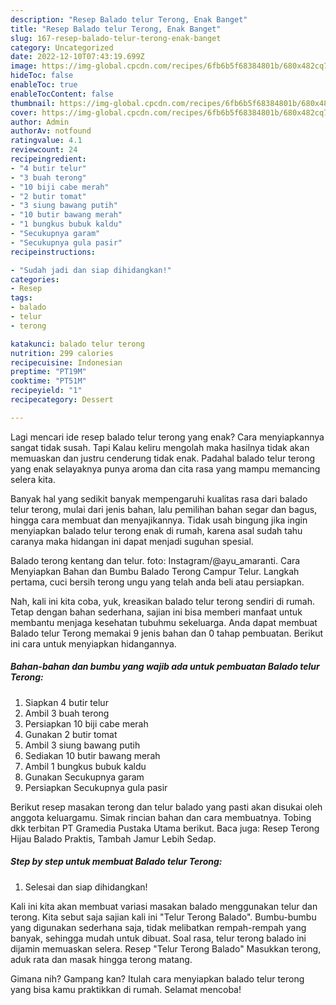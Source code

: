 ```yaml
---
description: "Resep Balado telur Terong, Enak Banget"
title: "Resep Balado telur Terong, Enak Banget"
slug: 167-resep-balado-telur-terong-enak-banget
category: Uncategorized
date: 2022-12-10T07:43:19.699Z
image: https://img-global.cpcdn.com/recipes/6fb6b5f68384801b/680x482cq70/balado-telur-terong-foto-resep-utama.jpg
hideToc: false
enableToc: true
enableTocContent: false
thumbnail: https://img-global.cpcdn.com/recipes/6fb6b5f68384801b/680x482cq70/balado-telur-terong-foto-resep-utama.jpg
cover: https://img-global.cpcdn.com/recipes/6fb6b5f68384801b/680x482cq70/balado-telur-terong-foto-resep-utama.jpg
author: Admin
authorAv: notfound
ratingvalue: 4.1
reviewcount: 24
recipeingredient:
- "4 butir telur"
- "3 buah terong"
- "10 biji cabe merah"
- "2 butir tomat"
- "3 siung bawang putih"
- "10 butir bawang merah"
- "1 bungkus bubuk kaldu"
- "Secukupnya garam"
- "Secukupnya gula pasir"
recipeinstructions:

- "Sudah jadi dan siap dihidangkan!"
categories:
- Resep
tags:
- balado
- telur
- terong

katakunci: balado telur terong 
nutrition: 299 calories
recipecuisine: Indonesian
preptime: "PT19M"
cooktime: "PT51M"
recipeyield: "1"
recipecategory: Dessert

---
```



Lagi mencari ide resep balado telur terong yang enak? Cara menyiapkannya sangat tidak susah. Tapi Kalau keliru mengolah maka hasilnya tidak akan memuaskan dan justru cenderung tidak enak. Padahal balado telur terong yang enak selayaknya punya aroma dan cita rasa yang mampu memancing selera kita.


Banyak hal yang sedikit banyak mempengaruhi kualitas rasa dari balado telur terong, mulai dari jenis bahan, lalu pemilihan bahan segar dan bagus, hingga cara membuat dan menyajikannya. Tidak usah bingung jika ingin menyiapkan balado telur terong enak di rumah, karena asal sudah tahu caranya maka hidangan ini dapat menjadi suguhan spesial.

Balado terong kentang dan telur. foto: Instagram/@ayu_amaranti. Cara Menyiapkan Bahan dan Bumbu Balado Terong Campur Telur. Langkah pertama, cuci bersih terong ungu yang telah anda beli atau persiapkan.


Nah, kali ini kita coba, yuk, kreasikan balado telur terong sendiri di rumah. Tetap dengan bahan sederhana, sajian ini bisa memberi manfaat untuk membantu menjaga kesehatan tubuhmu sekeluarga. Anda dapat membuat Balado telur Terong memakai 9 jenis bahan dan 0 tahap pembuatan. Berikut ini cara untuk menyiapkan hidangannya.

<!--inarticleads1-->

##### Bahan-bahan dan bumbu yang wajib ada untuk pembuatan Balado telur Terong:

1. Siapkan 4 butir telur
1. Ambil 3 buah terong
1. Persiapkan 10 biji cabe merah
1. Gunakan 2 butir tomat
1. Ambil 3 siung bawang putih
1. Sediakan 10 butir bawang merah
1. Ambil 1 bungkus bubuk kaldu
1. Gunakan Secukupnya garam
1. Persiapkan Secukupnya gula pasir


Berikut resep masakan terong dan telur balado yang pasti akan disukai oleh anggota keluargamu. Simak rincian bahan dan cara membuatnya. Tobing dkk terbitan PT Gramedia Pustaka Utama berikut. Baca juga: Resep Terong Hijau Balado Praktis, Tambah Jamur Lebih Sedap. 

<!--inarticleads2-->

##### Step by step untuk membuat Balado telur Terong:


1. Selesai dan siap dihidangkan!

Kali ini kita akan membuat variasi masakan balado menggunakan telur dan terong. Kita sebut saja sajian kali ini &#34;Telur Terong Balado&#34;. Bumbu-bumbu yang digunakan sederhana saja, tidak melibatkan rempah-rempah yang banyak, sehingga mudah untuk dibuat. Soal rasa, telur terong balado ini dijamin memuaskan selera. Resep &#34;Telur Terong Balado&#34; Masukkan terong, aduk rata dan masak hingga terong matang. 

Gimana nih? Gampang kan? Itulah cara menyiapkan balado telur terong yang bisa kamu praktikkan di rumah. Selamat mencoba!
